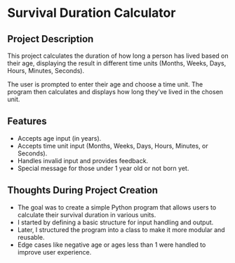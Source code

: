 # Survival Duration Calculator

## Project Description
This project calculates the duration of how long a person has lived based on their age, displaying the result in different time units (Months, Weeks, Days, Hours, Minutes, Seconds). 

The user is prompted to enter their age and choose a time unit. The program then calculates and displays how long they've lived in the chosen unit.

## Features
- Accepts age input (in years).
- Accepts time unit input (Months, Weeks, Days, Hours, Minutes, or Seconds).
- Handles invalid input and provides feedback.
- Special message for those under 1 year old or not born yet.

## Thoughts During Project Creation
- The goal was to create a simple Python program that allows users to calculate their survival duration in various units.
- I started by defining a basic structure for input handling and output.
- Later, I structured the program into a class to make it more modular and reusable.
- Edge cases like negative age or ages less than 1 were handled to improve user experience.


